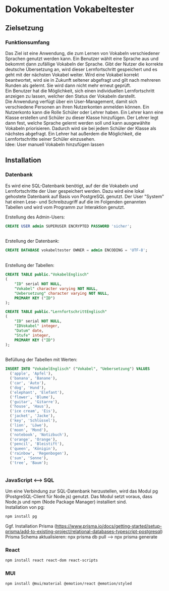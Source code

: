 # Dokumentation Vokabeltester

## Zielsetzung
### Funktionsumfang
Das Ziel ist eine Anwendung, die zum Lernen von Vokabeln verschiedener Sprachen genutzt werden kann. Ein Benutzer wählt eine Sprache aus und bekommt dann zufällige Vokabeln der Sprache. Gibt der Nutzer die korrekte deutsche Übersetzung an, wird dieser Lernfortschritt gespeichert und es geht mit der nächsten Vokabel weiter. Wird eine Vokabel korrekt beantwortet, wird sie in Zukunft seltener abgefragt und gilt nach mehreren Runden als gelernt. Sie wird dann nicht mehr erneut geprüft. \
Ein Benutzer hat die Möglichkeit, sich einen individuellen Lernfortschritt anzeigen zu lassen, welcher den Status der Vokabeln darstellt. \
Die Anwendung verfügt über ein User-Management, damit sich verschiedene Personen an ihren Nutzerkonten anmelden können. Ein Nutzerkonto kann die Rolle Schüler oder Lehrer haben. Ein Lehrer kann eine Klasse erstellen und Schüler zu dieser Klasse hinzufügen. Der Lehrer legt dann fest, welche Sprache gelernt werden soll und kann ausgewählte Vokabeln priorisieren. Dadurch wird sie bei jedem Schüler der Klasse als nächstes abgefragt. Ein Lehrer hat außerdem die Möglichkeit, die Lernfortschritte seiner Schüler einzusehen. \
Idee: User manuell Vokabeln hinzufügen lassen

## Installation
### Datenbank
Es wird eine SQL-Datenbank benötigt, auf der die Vokabeln und Lernfortschritte der User gespeichert werden. Dazu wird eine lokal gehostete Datenbank auf Basis von PostgreSQL genutzt. Der User "System" hat einen Lese- und Schreibzugriff auf die im Folgenden genannten Tabellen und wird vom Programm zur Interaktion genutzt.

Erstellung des Admin-Users:
```SQL 
CREATE USER admin SUPERUSER ENCRYPTED PASSWORD 'sicher';
```
\
Erstellung der Datenbank:
```SQL
CREATE DATABASE vokabeltester OWNER = admin ENCODING = 'UTF-8';
```
\
Erstellung der Tabellen:
```SQL
CREATE TABLE public."VokabelEnglisch"
(
    "ID" serial NOT NULL,
    "Vokabel" character varying NOT NULL,
    "Uebersetzung" character varying NOT NULL,
    PRIMARY KEY ("ID")
);
```
```SQL
CREATE TABLE public."LernfortschrittEnglisch"
(
    "ID" serial NOT NULL,
    "IDVokabel" integer,
    "Datum" date,
    "Stufe" integer,
    PRIMARY KEY ("ID")
);
```
\
Befüllung der Tabellen mit Werten:
```SQL
INSERT INTO "VokabelEnglisch" ("Vokabel", "Uebersetzung") VALUES
  ('apple', 'Apfel'),
  ('banana', 'Banane'),
  ('car', 'Auto'),
  ('dog', 'Hund'),
  ('elephant', 'Elefant'),
  ('flower', 'Blume'),
  ('guitar', 'Gitarre'),
  ('house', 'Haus'),
  ('ice cream', 'Eis'),
  ('jacket', 'Jacke'),
  ('key', 'Schlüssel'),
  ('lion', 'Löwe'),
  ('moon', 'Mond'),
  ('notebook', 'Notizbuch'),
  ('orange', 'Orange'),
  ('pencil', 'Bleistift'),
  ('queen', 'Königin'),
  ('rainbow', 'Regenbogen'),
  ('sun', 'Sonne'),
  ('tree', 'Baum');
```

```SQL

```

### JavaScript <--> SQL
Um eine Verbindung zur SQL-Datenbank herzustellen, wird das Modul pg (PostgreSQL-Client für Node.js) genutzt. Das Modul setzt voraus, dass Node.js und npm (Node Package Manager) installiert sind. \
Installation von pg:
```bash
npm install pg
```


Ggf. Installation Prisma (https://www.prisma.io/docs/getting-started/setup-prisma/add-to-existing-project/relational-databases-typescript-postgresql)
\
Prisma Schema aktualisieren: npx prisma db pull --> npx prisma generate


### React
````bash
npm install react react-dom react-scripts
````

### MUI
````bash
npm install @mui/material @emotion/react @emotion/styled
````

